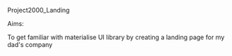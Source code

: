 Project2000_Landing

Aims:

To get familiar with materialise UI library by creating a landing page for my dad's company

